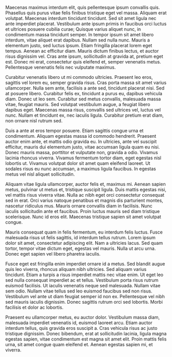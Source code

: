  Maecenas maximus interdum elit, quis pellentesque ipsum convallis quis. Phasellus quis purus vitae felis finibus tristique eget vel massa. Aliquam erat volutpat. Maecenas interdum tincidunt tincidunt. Sed sit amet ligula nec ante imperdiet placerat. Vestibulum ante ipsum primis in faucibus orci luctus et ultrices posuere cubilia curae; Quisque varius aliquet nunc, in condimentum massa tincidunt semper. In tempor ipsum sit amet libero interdum, vitae aliquet erat dapibus. Nullam sed nulla nunc. Mauris a elementum justo, sed luctus ipsum. Etiam fringilla placerat lorem eget tempus. Aenean ac efficitur diam. Mauris dictum finibus lectus, et auctor risus dignissim vel. Cras ante ipsum, sollicitudin at gravida at, pretium eget est. Donec mi erat, consectetur quis eleifend et, semper venenatis metus. Pellentesque venenatis felis nec vulputate maximus.

Curabitur venenatis libero ut mi commodo ultricies. Praesent leo eros, sagittis vel lorem eu, semper gravida risus. Cras porta massa sit amet varius ullamcorper. Nulla sem ante, facilisis a ante sed, tincidunt placerat nisi. Sed at posuere libero. Curabitur felis ex, tincidunt a purus eu, dapibus vehicula diam. Donec ut leo sem. Curabitur sed metus convallis, malesuada massa vitae, feugiat mauris. Sed volutpat vestibulum augue, a feugiat libero dapibus eget. Maecenas massa risus, convallis sed ultrices vel, luctus vel nunc. Nullam et tincidunt ex, nec iaculis ligula. Curabitur pretium erat diam, non ornare nisl rutrum sed.

Duis a ante at eros tempor posuere. Etiam sagittis congue urna et condimentum. Aliquam egestas massa id commodo hendrerit. Praesent auctor enim ante, et mattis odio gravida eu. In ultricies, ante vel suscipit efficitur, mauris dui elementum justo, vitae accumsan ligula quam eu nisi. Donec mauris massa, porttitor et vulputate non, gravida a odio. Vivamus lacinia rhoncus viverra. Vivamus fermentum tortor diam, eget egestas nisl lobortis ut. Vivamus volutpat dolor sit amet quam eleifend laoreet. Ut sodales risus eu nunc accumsan, a maximus ligula faucibus. In egestas metus vel nisl aliquet sollicitudin.

Aliquam vitae ligula ullamcorper, auctor felis et, maximus mi. Aenean sapien metus, pulvinar ut metus et, tristique suscipit ligula. Duis mattis egestas nisi, vel mattis risus viverra vitae. Nulla ac nibh eget orci consectetur consequat sed in erat. Orci varius natoque penatibus et magnis dis parturient montes, nascetur ridiculus mus. Mauris ornare convallis diam in facilisis. Nunc iaculis sollicitudin ante et faucibus. Proin luctus mauris sed diam tristique scelerisque. Nunc id eros elit. Maecenas tristique sapien sit amet volutpat congue.

Mauris consequat quam in felis fermentum, eu interdum felis luctus. Fusce malesuada risus ut felis sagittis, id interdum tellus rutrum. Lorem ipsum dolor sit amet, consectetur adipiscing elit. Nam a ultricies lacus. Sed quam tortor, tempor vitae dictum eget, egestas vel mauris. Nulla ut arcu urna. Donec eget sapien vel libero pharetra iaculis.

Fusce eget est fringilla enim imperdiet ornare id a metus. Sed blandit augue quis leo viverra, rhoncus aliquam nibh ultricies. Sed aliquam varius tincidunt. Etiam a turpis a risus imperdiet mattis nec vitae enim. Ut eget leo sed nulla consequat imperdiet ac et tellus. Vestibulum porta risus rutrum euismod facilisis. Ut iaculis venenatis neque sed malesuada. Nullam vitae sem odio. Nullam vitae tellus sed leo euismod faucibus sed non risus. Vestibulum vel ante ut diam feugiat semper id non ex. Pellentesque vel nibh sed mauris iaculis dignissim. Donec sagittis rutrum orci sed lobortis. Morbi facilisis et dolor ac lobortis.

Praesent eu ullamcorper metus, eu auctor dolor. Vestibulum massa diam, malesuada imperdiet venenatis id, euismod laoreet arcu. Etiam auctor interdum tellus, quis gravida eros suscipit a. Cras vehicula risus ac justo tristique dignissim. Donec bibendum, erat at sollicitudin lacinia, ligula magna egestas sapien, vitae condimentum est magna sit amet elit. Proin mattis felis urna, sit amet congue quam eleifend et. Aenean egestas sapien mi, et viverra.
